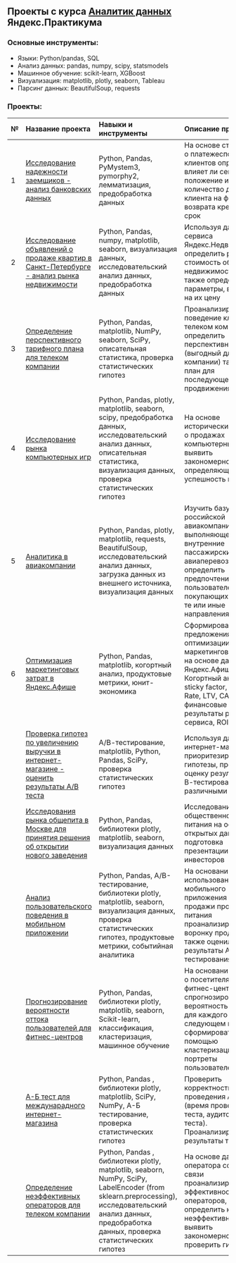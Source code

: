 ## Проекты с курса [Аналитик данных](https://praktikum.yandex.ru/data-analyst/) Яндекс.Практикума

### Основные инструменты:
- Языки: Python/pandas, SQL
- Анализ данных: pandas, numpy, scipy, statsmodels
- Машинное обучение: scikit-learn, XGBoost
- Визуализация: matplotlib, plotly, seaborn, Tableau
- Парсинг данных: BeautifulSoup, requests

### Проекты:
| **№** | **Название проекта** | **Навыки и инструменты** | **Описание проекта**|
|:-|:----|:----|:----------|
| 1 | [Исследование надежности заемщиков - анализ банковских данных](https://github.com/nefella/yandex_praktikum_data_analyst/blob/main/01_reliability_of_borrowers.ipynb) |Python, Pandas, PyMystem3, pymorphy2, лемматизация, предобработка данных| На основе статистики о платежеспособности клиентов определить влияет ли семейное положение и количество детей клиента на факт возврата кредита в срок |  
| 2 | [Исследование объявлений о продаже квартир в Санкт-Петербурге - анализ рынка недвижимости](https://github.com/nefella/yandex_praktikum_data_analyst/blob/main/02_real_estate_market.ipynb) |Python, Pandas, numpy, matplotlib, seaborn, визуализация данных, исследовательский анализ данных, предобработка данных | Используя данные сервиса Яндекс.Недвижимость, определить рыночную стоимость объектов недвижимости, а также определить параметры, влияющие на их цену |
| 3 | [Определение перспективного тарифного плана для телеком компании](https://github.com/nefella/yandex_praktikum_data_analyst/blob/main/03_promising_tariff_plan.ipynb) |Python, Pandas, matplotlib, NumPy, seaborn, SciPy, описательная статистика, проверка статистических гипотез | Проанализировать поведение клиентов телеком компании и определить перспективный (выгодный для компании) тарифный план для последующего его продвижения|
| 4 | [Исследование рынка компьютерных игр](https://github.com/nefella/yandex_praktikum_data_analyst/blob/main/04_gaming_market_research.ipynb) | Python, Pandas, plotly, matplotlib, seaborn, scipy, предобработка данных, исследовательский анализ данных, описательная статистика, визуализация данных, проверка статистических гипотез | На основе исторических данных о продажах компьютерных игр выявить закономерности, определяющие успешность игры |
| 5 | [Аналитика в авиакомпании](https://github.com/nefella/yandex_praktikum_data_analyst/blob/main/05_airline_analytics.ipynb) | Python, Pandas, plotly, matplotlib, requests, BeautifulSoup, исследовательский анализ данных, загрузка данных из внешнего источника, визуализация данных | Изучить базу данных российской авиакомпании, выполняющей внутренние пассажирские авиаперевозки, и определить предпочтения пользователей, покупающих билеты на те или иные направления |
| 6 | [Оптимизация маркетинговых затрат в Яндекс.Афише](https://github.com/nefella/yandex_praktikum_data_analyst/blob/main/06_analytics_in_Yandex_Afisha.ipynb) | Python, Pandas, matplotlib, когортный анализ, продуктовые метрики, юнит-экономика | Сформировать предложения по оптимизации маркетинговых затрат на основе данных от Яндекс.Афиши. Когортный анализ, sticky factor, Retention Rate, LTV, САС, ROMI, финансовые результаты работы сервиса, ROI|
|  | [Проверка гипотез по увеличению выручки в интернет-магазине - оценить результаты А/В теста](https://github.com) | А/В-тестирование, matplotlib, Python, Pandas, SciPy, проверка статистических гипотез | Используя данные интернет-магазина приоритезировать гипотезы, произвести оценку результатов А/В-тестирования различными методами  
|  | [Исследования рынка общепита в Москве для принятия решения об открытии нового заведения](https://github.com) | Python, Pandas, библиотеки plotly, matplotlib, seaborn, визуализация данных | Исследование рынка общественного питания на основе открытых данных, подготовка презентации для инвесторов
|  | [Анализ пользовательского поведения в мобильном приложении](https://github.com/) | Python, Pandas, А/В-тестирование, библиотеки plotly, matplotlib, seaborn, визуализация данных, проверка статистических гипотез, продуктовые метрики, событийная аналитика | На основании данных использования мобильного приложения для продажи продуктов питания проанализировала воронку продаж, а также оценила результаты А/А/В-тестирования |
|  | [Прогнозирование вероятности оттока пользователей для фитнес-центров](https://github.com/) | Python, Pandas, библиотеки plotly, matplotlib, seaborn, Scikit-learn, классификация, кластеризация, машинное обучение | На основании данных о посетителях сети фитнес-центров спрогнозировать вероятность оттока для каждого клиента в следующем месяце, сформировать с помощью кластеризации портреты пользователей |
|  | [А-Б тест для междунарадного интернет-магазина](https://github.com/) | Python, Pandas , библиотеки plotly, matplotlib, SciPy, NumPy, А-Б тестирование, проверка статистических гипотез| Проверить корректность проведения А-Б теста (время проведения теста, аудиторию теста). Проанализировать результаты теста.|
|  | [Определение неэффективных операторов для телеком компании](https://github.com/) | Python, Pandas , библиотеки plotly, matplotlib, seaborn, NumPy, SciPy, LabelEncoder (from sklearn.preprocessing), исследовательский анализ данных, предобработка данных, проверка статистических гипотез | На основе данных оператора сотовой связи проанализировать эффективность работы операторов, определить критерии неэффективности, выявить закономерности, проверить гипотезы. |  


